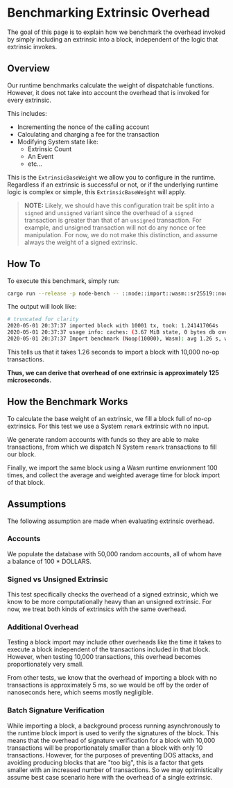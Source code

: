 # Benchmarking Extrinsic Overhead

The goal of this page is to explain how we benchmark the overhead invoked by simply including an extrinsic into a block, independent of the logic that extrinsic invokes.

## Overview

Our runtime benchmarks calculate the weight of dispatchable functions. However, it does not take into account the overhead that is invoked for every extrinsic.

This includes:

* Incrementing the nonce of the calling account
* Calculating and charging a fee for the transaction
* Modifying System state like:
	* Extrinsic Count
	* An Event
	* etc...

This is the `ExtrinsicBaseWeight` we allow you to configure in the runtime. Regardless if an extrinsic is successful or not, or if the underlying runtime logic is complex or simple, this `ExtrinsicBaseWeight` will apply.

> **NOTE:** Likely, we should have this configuration trait be split into a `signed` and `unsigned` variant since the overhead of a `signed` transaction is greater than that of an `unsigned` transaction. For example, and unsigned transaction will not do any nonce or fee manipulation. For now, we do not make this distinction, and assume always the weight of a signed extrinsic.

## How To

To execute this benchmark, simply run:

```bash
cargo run --release -p node-bench -- ::node::import::wasm::sr25519::noop::rocksdb::custom --transactions 10000
```

The output will look like:

```bash
# truncated for clarity
2020-05-01 20:37:37 imported block with 10001 tx, took: 1.241417064s
2020-05-01 20:37:37 usage info: caches: (3.67 MiB state, 0 bytes db overlay), state db: (168 bytes non-canonical, 0 bytes pruning, 44 bytes pinned), i/o: (0 tx, 0 write, 0 read, 0 avg tx, 40001/50033 key cache reads/total, 18897 trie nodes writes)
2020-05-01 20:37:37 Import benchmark (Noop(10000), Wasm): avg 1.26 s, w_avg 1.26 s
```

This tells us that it takes 1.26 seconds to import a block with 10,000 no-op transactions.

**Thus, we can derive that overhead of one extrinsic is approximately 125 microseconds.**

## How the Benchmark Works

To calculate the base weight of an extrinsic, we fill a block full of no-op extrinsics. For this test we use a System `remark` extrinsic with no input.

We generate random accounts with funds so they are able to make transactions, from which we dispatch N System `remark` transactions to fill our block.

Finally, we import the same block using a Wasm runtime envrionment 100 times, and collect the average and weighted average time for block import of that block.

## Assumptions

The following assumption are made when evaluating extrinsic overhead.

### Accounts

We populate the database with 50,000 random accounts, all of whom have a balance of 100 * DOLLARS.

### Signed vs Unsigned Extrinsic

This test specifically checks the overhead of a signed extrinsic, which we know to be more computationally heavy than an unsigned extrinsic. For now, we treat both kinds of extrinsics with the same overhead.

### Additional Overhead

Testing a block import may include other overheads like the time it takes to execute a block independent of the transactions included in that block. However, when testing 10,000 transactions, this overhead becomes proportionately very small.

From other tests, we know that the overhead of importing a block with no transactions is approximately 5 ms, so we would be off by the order of nanoseconds here, which seems mostly negligible.

### Batch Signature Verification

While importing a block, a background process running asynchronously to the runtime block import is used to verify the signatures of the block. This means that the overhead of signature verification for a block with 10,000 transactions will be proportionately smaller than a block with only 10 transactions. However, for the purposes of preventing DOS attacks, and avoiding producing blocks that are "too big", this is a factor that gets smaller with an increased number of transactions. So we may optimistically assume best case scenario here with the overhead of a single extrinsic.
